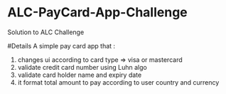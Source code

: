 # ALC-PayCard-App-Challenge
Solution to ALC Challenge

#Details
A simple pay card app that :
1. changes ui according to card type => visa or mastercard
2. validate credit card number using Luhn algo
3. validate card holder name and expiry date
4. it format total amount to pay according to user country and currency
